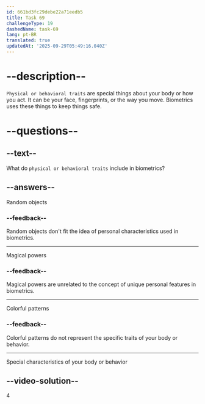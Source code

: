 ```yaml
---
id: 661bd3fc29debe22a71eedb5
title: Task 69
challengeType: 19
dashedName: task-69
lang: pt-BR
translated: true
updatedAt: '2025-09-29T05:49:16.040Z'
---
```


# --description--

`Physical or behavioral traits` are special things about your body or how you act. It can be your face, fingerprints, or the way you move. Biometrics uses these things to keep things safe.

# --questions--

## --text--

What do `physical or behavioral traits` include in biometrics?

## --answers--

Random objects

### --feedback--

Random objects don't fit the idea of personal characteristics used in biometrics.

---

Magical powers

### --feedback--

Magical powers are unrelated to the concept of unique personal features in biometrics.

---

Colorful patterns

### --feedback--

Colorful patterns do not represent the specific traits of your body or behavior.

---

Special characteristics of your body or behavior

## --video-solution--

4
